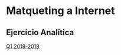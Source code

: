 # Matqueting a Internet

## Ejercicio Analítica
[Q1 2018-2019](https://github.com/RepoFIBtori/RepoFIBtori/blob/master/Optatives/MI/2018-2019-Q2/examen_resuelto.pdf)
